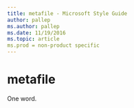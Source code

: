 ```yaml
---
title: metafile - Microsoft Style Guide
author: pallep
ms.author: pallep
ms.date: 11/19/2016
ms.topic: article
ms.prod = non-product specific
---
```


# metafile

One word.
